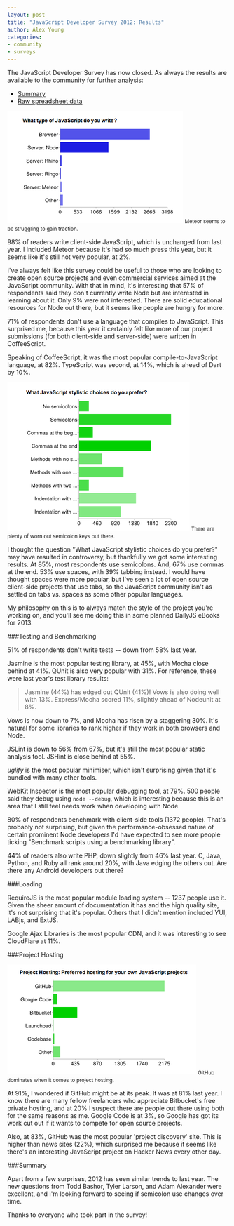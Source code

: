 ```yaml
---
layout: post
title: "JavaScript Developer Survey 2012: Results"
author: Alex Young
categories:
- community
- surveys
---
```


The JavaScript Developer Survey has now closed.  As always the results are available to the community for further analysis:

* [Summary](https://docs.google.com/spreadsheet/viewform?formkey=dFNDeGZEUTZUZ1ctY0Q2WFZnOVlBV3c6MA)
* [Raw spreadsheet data](https://docs.google.com/spreadsheet/ccc?key=0AooyU9-5EwIVdFNDeGZEUTZUZ1ctY0Q2WFZnOVlBV3c)

<div class="image">
  <img src="/images/posts/survey-2012-type.png" alt="" />
  <small>Meteor seems to be struggling to gain traction.</small>
</div>

98% of readers write client-side JavaScript, which is unchanged from last year.  I included Meteor because it's had so much press this year, but it seems like it's still not very popular, at 2%.

I've always felt like this survey could be useful to those who are looking to create open source projects and even commercial services aimed at the JavaScript community.  With that in mind, it's interesting that 57% of respondents said they don't currently write Node but are interested in learning about it.  Only 9% were not interested.  There are solid educational resources for Node out there, but it seems like people are hungry for more.

71% of respondents don't use a language that compiles to JavaScript.  This surprised me, because this year it certainly felt like more of our project submissions (for both client-side and server-side) were written in CoffeeScript.

Speaking of CoffeeScript, it was the most popular compile-to-JavaScript language, at 82%.  TypeScript was second, at 14%, which is ahead of Dart by 10%.

<div class="image">
  <img src="/images/posts/survey-2012-style.png" alt="" />
  <small>There are plenty of worn out semicolon keys out there.</small>
</div>

I thought the question "What JavaScript stylistic choices do you prefer?" may have resulted in controversy, but thankfully we got some interesting results.  At 85%, most respondents use semicolons.  And, 67% use commas at the end.  53% use spaces, with 39% tabbing instead.  I would have thought spaces were more popular, but I've seen a lot of open source client-side projects that use tabs, so the JavaScript community isn't as settled on tabs vs. spaces as some other popular languages.

My philosophy on this is to always match the style of the project you're working on, and you'll see me doing this in some planned DailyJS eBooks for 2013.

###Testing and Benchmarking

51% of respondents don't write tests -- down from 58% last year.

Jasmine is the most popular testing library, at 45%, with Mocha close behind at 41%.  QUnit is also very popular with 31%.  For reference, these were last year's test library results:

> Jasmine (44%) has edged out QUnit (41%)!  Vows is also doing well with 13%.  Express/Mocha scored 11%, slightly ahead of Nodeunit at 8%.

Vows is now down to 7%, and Mocha has risen by a staggering 30%.  It's natural for some libraries to rank higher if they work in both browsers and Node.

JSLint is down to 56% from 67%, but it's still the most popular static analysis tool.  JSHint is close behind at 55%.

_uglify_ is the most popular minimiser, which isn't surprising given that it's bundled with many other tools.

WebKit Inspector is the most popular debugging tool, at 79%.  500 people said they debug using `node --debug`, which is interesting because this is an area that I still feel needs work when developing with Node.

80% of respondents benchmark with client-side tools (1372 people).  That's probably not surprising, but given the performance-obsessed nature of certain prominent Node developers I'd have expected to see more people ticking "Benchmark scripts using a benchmarking library".

44% of readers also write PHP, down slightly from 46% last year.  C, Java, Python, and Ruby all rank around 20%, with Java edging the others out.  Are there any Android developers out there?

###Loading

RequireJS is the most popular module loading system -- 1237 people use it.  Given the sheer amount of documentation it has and the high quality site, it's not surprising that it's popular.  Others that I didn't mention included YUI, LABjs, and ExtJS.

Google Ajax Libraries is the most popular CDN, and it was interesting to see CloudFlare at 11%.

###Project Hosting

<div class="image">
  <img src="/images/posts/survey-2012-hosting.png" alt="" />
  <small>GitHub dominates when it comes to project hosting.</small>
</div>

At 91%, I wondered if GitHub might be at its peak.  It was at 81% last year.  I know there are many fellow freelancers who appreciate Bitbucket's free private hosting, and at 20% I suspect there are people out there using both for the same reasons as me.  Google Code is at 3%, so Google has got its work cut out if it wants to compete for open source projects.

Also, at 83%, GitHub was the most popular 'project discovery' site.  This is higher than news sites (22%), which surprised me because it seems like there's an interesting JavaScript project on Hacker News every other day.

###Summary

Apart from a few surprises, 2012 has seen similar trends to last year.  The new questions from Todd Bashor, Tyler Larson, and Adam Alexander were excellent, and I'm looking forward to seeing if semicolon use changes over time.

Thanks to everyone who took part in the survey!

